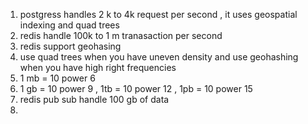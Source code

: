 
1. postgress handles 2 k to 4k request per second  , it uses geospatial indexing and quad trees
2. redis handle 100k to 1 m tranasaction per second 
3. redis support geohasing
4. use quad trees when you have uneven density and use geohashing when you have high right frequencies
5. 1 mb = 10 power 6   
6. 1 gb = 10 power 9    ,   1tb = 10 power 12 ,  1pb = 10 power 15 
7. redis pub sub handle 100 gb of data 
8. 